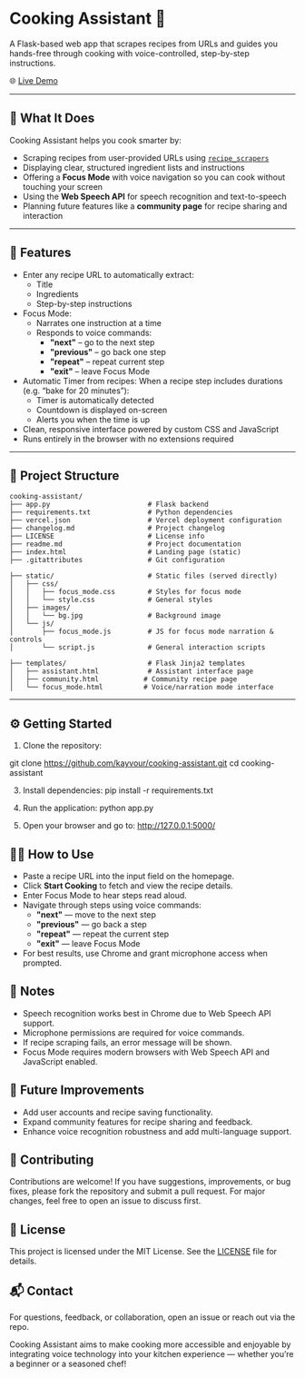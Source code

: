 # Cooking Assistant 🍳

A Flask-based web app that scrapes recipes from URLs and guides you hands-free through cooking with voice-controlled, step-by-step instructions.

🌐 [Live Demo](https://cooking-assistant-phi.vercel.app/)

---

## 📝 What It Does

Cooking Assistant helps you cook smarter by:

- Scraping recipes from user-provided URLs using [`recipe_scrapers`](https://pypi.org/project/recipe-scrapers/)
- Displaying clear, structured ingredient lists and instructions
- Offering a **Focus Mode** with voice navigation so you can cook without touching your screen
- Using the **Web Speech API** for speech recognition and text-to-speech
- Planning future features like a **community page** for recipe sharing and interaction

---

## 🚀 Features

- Enter any recipe URL to automatically extract:
  - Title  
  - Ingredients  
  - Step-by-step instructions
- Focus Mode:
  - Narrates one instruction at a time
  - Responds to voice commands:  
    - **"next"** – go to the next step  
    - **"previous"** – go back one step  
    - **"repeat"** – repeat current step  
    - **"exit"** – leave Focus Mode
- Automatic Timer from recipes: When a recipe step includes durations (e.g. “bake for 20 minutes”):
   - Timer is automatically detected
   - Countdown is displayed on-screen
   - Alerts you when the time is up
- Clean, responsive interface powered by custom CSS and JavaScript
- Runs entirely in the browser with no extensions required

---

## 📁 Project Structure

```
cooking-assistant/
├── app.py                        # Flask backend
├── requirements.txt              # Python dependencies
├── vercel.json                   # Vercel deployment configuration
├── changelog.md                  # Project changelog
├── LICENSE                       # License info
├── readme.md                     # Project documentation
├── index.html                    # Landing page (static)
├── .gitattributes                # Git configuration

├── static/                       # Static files (served directly)
│   ├── css/
│   │   ├── focus_mode.css        # Styles for focus mode
│   │   └── style.css             # General styles
│   ├── images/
│   │   └── bg.jpg                # Background image
│   └── js/
│       ├── focus_mode.js         # JS for focus mode narration & controls
│       └── script.js             # General interaction scripts

├── templates/                    # Flask Jinja2 templates
│   ├── assistant.html            # Assistant interface page
│   ├── community.html           # Community recipe page
│   └── focus_mode.html          # Voice/narration mode interface

```


---

## ⚙️ Getting Started

1. Clone the repository:

git clone https://github.com/kayvour/cooking-assistant.git
cd cooking-assistant

3. Install dependencies:
pip install -r requirements.txt

4. Run the application:
python app.py

5. Open your browser and go to:
http://127.0.0.1:5000/

## 🧑‍🍳 How to Use

- Paste a recipe URL into the input field on the homepage.
- Click **Start Cooking** to fetch and view the recipe details.
- Enter Focus Mode to hear steps read aloud.
- Navigate through steps using voice commands:  
  - **"next"** — move to the next step  
  - **"previous"** — go back a step  
  - **"repeat"** — repeat the current step  
  - **"exit"** — leave Focus Mode  
- For best results, use Chrome and grant microphone access when prompted.

## 📌 Notes

- Speech recognition works best in Chrome due to Web Speech API support.
- Microphone permissions are required for voice commands.
- If recipe scraping fails, an error message will be shown.
- Focus Mode requires modern browsers with Web Speech API and JavaScript enabled.

## 🔮 Future Improvements

- Add user accounts and recipe saving functionality.
- Expand community features for recipe sharing and feedback.
- Enhance voice recognition robustness and add multi-language support.

## 🤝 Contributing

Contributions are welcome! If you have suggestions, improvements, or bug fixes, please fork the repository and submit a pull request. For major changes, feel free to open an issue to discuss first.

## 📄 License

This project is licensed under the MIT License. See the [LICENSE](LICENSE) file for details.

## 📬 Contact

For questions, feedback, or collaboration, open an issue or reach out via the repo.

Cooking Assistant aims to make cooking more accessible and enjoyable by integrating voice technology into your kitchen experience — whether you’re a beginner or a seasoned chef!
